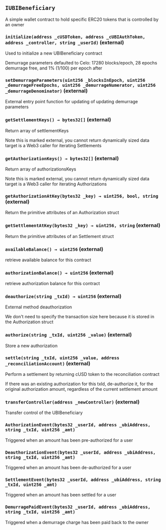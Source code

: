 ## `IUBIBeneficiary`



A simple wallet contract to hold specific ERC20 tokens that is controlled by an owner




### `initialize(address _cUSDToken, address _cUBIAuthToken, address _controller, string _userId)` (external)

Used to initialize a new UBIBeneficiary contract



Demurrage parameters defaulted to Celo: 17280 blocks/epoch, 28 epochs demurrage free, and 1% (1/100) per epoch after

### `setDemurrageParameters(uint256 _blocksInEpoch, uint256 _demurrageFreeEpochs, uint256 _demurrageNumerator, uint256 _demurrageDenominator)` (external)

External entry point function for updating of updating demurrage parameters





### `getSettlementKeys() → bytes32[]` (external)

Return array of settlementKeys



Note this is marked external, you cannot return dynamically sized data target is a Web3 caller for iterating Settlements


### `getAuthorizationKeys() → bytes32[]` (external)

Return array of authorizationsKeys



Note this is marked external, you cannot return dynamically sized data target is a Web3 caller for iterating Authorizations


### `getAuthorizationAtKey(bytes32 _key) → uint256, bool, string` (external)

Return the primitive attributes of an Authorization struct





### `getSettlementAtKey(bytes32 _key) → uint256, string` (external)

Return the primitive attributes of an Settlement struct





### `availableBalance() → uint256` (external)

retrieve available balance for this contract





### `authorizationBalance() → uint256` (external)

retrieve authorization balance for this contract





### `deauthorize(string _txId) → uint256` (external)

External method deauthorization



We don't need to specify the transaction size here because it is stored in the Authorization struct


### `authorize(string _txId, uint256 _value)` (external)

Store a new authorization 





### `settle(string _txId, uint256 _value, address _reconciliationAccount)` (external)

Perform a settlement by returning cUSD token to the reconciliation contract



If there was an existing authorization for this txId, de-authorize it, for the original authorization amount, regardless of the current settlement amount


### `transferController(address _newController)` (external)

Transfer control of the UBIBeneficiary






### `AuthorizationEvent(bytes32 _userId, address _ubiAddress, string _txId, uint256 _amt)`

Triggered when an amount has been pre-authorized for a user





### `DeauthorizationEvent(bytes32 _userId, address _ubiAddress, string _txId, uint256 _amt)`

Triggered when an amount has been de-authorized for a user





### `SettlementEvent(bytes32 _userId, address _ubiAddress, string _txId, uint256 _amt)`

Triggered when an amount has been settled for a user





### `DemurragePaidEvent(bytes32 _userId, address _ubiAddress, string _txId, uint256 _amt)`

Triggered when a demurrage charge has been paid back to the owner






